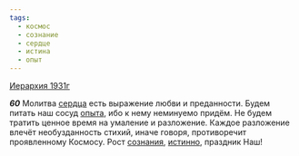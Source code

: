 ```yaml
---
tags:
  - космос
  - сознание
  - сердце
  - истина
  - опыт
---
```


[Иерархия 1931г](https://127.0.0.1:4002/agni/1931)

___60___
Молитва [сердца](../../../tags/#сердце) есть выражение любви и преданности. Будем питать наш сосуд [опыта](../../../tags/#опыт), ибо к нему неминуемо придём. Не будем тратить ценное время на умаление и разложение. Каждое разложение влечёт необузданность стихий, иначе говоря, противоречит проявленному Космосу. Рост [сознания](../../../tags/#сознание), [истинно](../../../tags/#истина), праздник Наш!   

